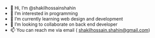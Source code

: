- 👋 Hi, I’m @shakilhossainshahin
- 👀 I’m interested in programming 
- 🌱 I’m currently learning web design and development 
- 💞️ I’m looking to collaborate on back end developer 
- 📫 You can reach me via email ( shakilhossain.shahin@gmail.com) 

<!---
shakilhossainshahin/shakilhossainshahin is a ✨ special ✨ repository because its `README.md` (this file) appears on your GitHub profile.
You can click the Preview link to take a look at your changes.
--->
